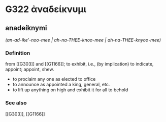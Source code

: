 # G322 ἀναδείκνυμι

## anadeíknymi

_(an-ad-ike'-noo-mee | ah-na-THEE-knoo-mee | ah-na-THEE-knyoo-mee)_

### Definition

from [[G303]] and [[G1166]]; to exhibit, i.e., (by implication) to indicate, appoint; appoint, shew.

- to proclaim any one as elected to office
- to announce as appointed a king, general, etc.
- to lift up anything on high and exhibit it for all to behold

### See also

[[G303]], [[G1166]]

